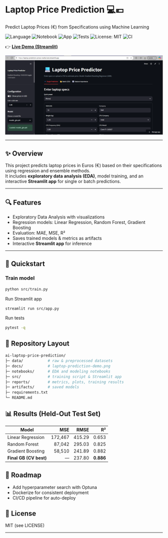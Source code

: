 # Laptop Price Prediction 💻💶  
Predict Laptop Prices (€) from Specifications using Machine Learning  

![Language](https://img.shields.io/badge/language-Python-blue.svg)
![Notebook](https://img.shields.io/badge/tool-Jupyter-orange.svg)
![App](https://img.shields.io/badge/app-Streamlit-red.svg)
![Tests](https://img.shields.io/badge/tests-pytest-6aa84f.svg)
![License: MIT](https://img.shields.io/badge/License-MIT-green.svg)
![CI](https://github.com/NoellaButi/ai-laptop-price-prediction/actions/workflows/ci.yml/badge.svg)

👉 [**Live Demo (Streamlit)**](https://laptop-prediction-prices.streamlit.app/)  

![Laptop Price Predictor UI](docs/laptop_prediction_demo.png)

---

## ✨ Overview
This project predicts laptop prices in Euros (€) based on their specifications using regression and ensemble methods.  
It includes **exploratory data analysis (EDA)**, model training, and an interactive **Streamlit app** for single or batch predictions.  

---

## 🔍 Features
- Exploratory Data Analysis with visualizations  
- Regression models: Linear Regression, Random Forest, Gradient Boosting  
- Evaluation: MAE, MSE, R²  
- Saves trained models & metrics as artifacts  
- Interactive **Streamlit app** for inference  

---

## 🚦 Quickstart

### Train model
```bash
python src/train.py
```

Run Streamlit app
```bash
streamlit run src/app.py
```

Run tests
```bash
pytest -q
```

## 📁 Repository Layout
```bash
ai-laptop-price-prediction/
├─ data/           # raw & preprocessed datasets
├─ docs/           # laptop-prediction-demo.png
├─ notebooks/      # EDA and modeling notebooks
├─ src/            # training script & Streamlit app
├─ reports/        # metrics, plots, training results
├─ artifacts/      # saved models
├─ requirements.txt
└─ README.md
```

## 📊 Results (Held-Out Test Set)
| Model               |    MSE   |  RMSE  |   R²   |
|---------------------|---------:|-------:|-------:|
| Linear Regression   | 172,467  | 415.29 | 0.653  |
| Random Forest       | 87,042   | 295.03 | 0.825  |
| Gradient Boosting   | 58,510   | 241.89 | 0.882  |
| **Final GB (CV best)** |   —     | 237.80 | **0.886** |

## 🔮 Roadmap
- Add hyperparameter search with Optuna
- Dockerize for consistent deployment
- CI/CD pipeline for auto-deploy

## 📜 License
MIT (see LICENSE)

---
